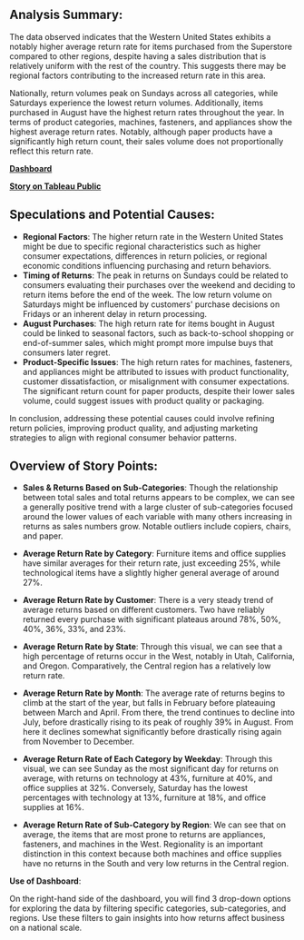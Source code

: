 ## Analysis Summary:

The data observed indicates that the Western United States exhibits a notably higher average return rate for items purchased from the Superstore compared to other regions, despite having a sales distribution that is relatively uniform with the rest of the country. This suggests there may be regional factors contributing to the increased return rate in this area.

Nationally, return volumes peak on Sundays across all categories, while Saturdays experience the lowest return volumes. Additionally, items purchased in August have the highest return rates throughout the year. In terms of product categories, machines, fasteners, and appliances show the highest average return rates. Notably, although paper products have a significantly high return count, their sales volume does not proportionally reflect this return rate.

**[Dashboard](https://public.tableau.com/app/profile/joseph.newman2054/viz/SPRINTFIVEDash/Dashboard1?publish=yes)**

**[Story on Tableau Public](https://public.tableau.com/app/profile/joseph.newman2054/viz/SPRINTFIVE/Story1?publish=yes)**

## Speculations and Potential Causes:

* **Regional Factors**: The higher return rate in the Western United States might be due to specific regional characteristics such as higher consumer expectations, differences in return policies, or regional economic conditions influencing purchasing and return behaviors.
* **Timing of Returns**: The peak in returns on Sundays could be related to consumers evaluating their purchases over the weekend and deciding to return items before the end of the week. The low return volume on Saturdays might be influenced by customers' purchase decisions on Fridays or an inherent delay in return processing.
* **August Purchases**: The high return rate for items bought in August could be linked to seasonal factors, such as back-to-school shopping or end-of-summer sales, which might prompt more impulse buys that consumers later regret.
* **Product-Specific Issues**: The high return rates for machines, fasteners, and appliances might be attributed to issues with product functionality, customer dissatisfaction, or misalignment with consumer expectations. The significant return count for paper products, despite their lower sales volume, could suggest issues with product quality or packaging.

In conclusion, addressing these potential causes could involve refining return policies, improving product quality, and adjusting marketing strategies to align with regional consumer behavior patterns.

## Overview of Story Points:

* **Sales & Returns Based on Sub-Categories**: Though the relationship between total sales and total returns appears to be complex, we can see a generally positive trend with a large cluster of sub-categories focused around the lower values of each variable with many others increasing in returns as sales numbers grow. Notable outliers include copiers, chairs, and paper.

* **Average Return Rate by Category**: Furniture items and office supplies have similar averages for their return rate, just exceeding 25%, while technological items have a slightly higher general average of around 27%.

* **Average Return Rate by Customer**: There is a very steady trend of average returns based on different customers. Two have reliably returned every purchase with significant plateaus around 78%, 50%, 40%, 36%, 33%, and 23%.

* **Average Return Rate by State**: Through this visual, we can see that a high percentage of returns occur in the West, notably in Utah, California, and Oregon. Comparatively, the Central region has a relatively low return rate.

* **Average Return Rate by Month**: The average rate of returns begins to climb at the start of the year, but falls in February before plateauing between March and April. From there, the trend continues to decline into July, before drastically rising to its peak of roughly 39% in August. From here it declines somewhat significantly before drastically rising again from November to December.

* **Average Return Rate of Each Category by Weekday**: Through this visual, we can see Sunday as the most significant day for returns on average, with returns on technology at 43%, furniture at 40%, and office supplies at 32%. Conversely, Saturday has the lowest percentages with technology at 13%, furniture at 18%, and office supplies at 16%.

* **Average Return Rate of Sub-Category by Region**: We can see that on average, the items that are most prone to returns are appliances, fasteners, and machines in the West. Regionality is an important distinction in this context because both machines and office supplies have no returns in the South and very low returns in the Central region. 


**Use of Dashboard**:

On the right-hand side of the dashboard, you will find 3 drop-down options for exploring the data by filtering specific categories, sub-categories, and regions. Use these filters to gain insights into how returns affect business on a national scale.
